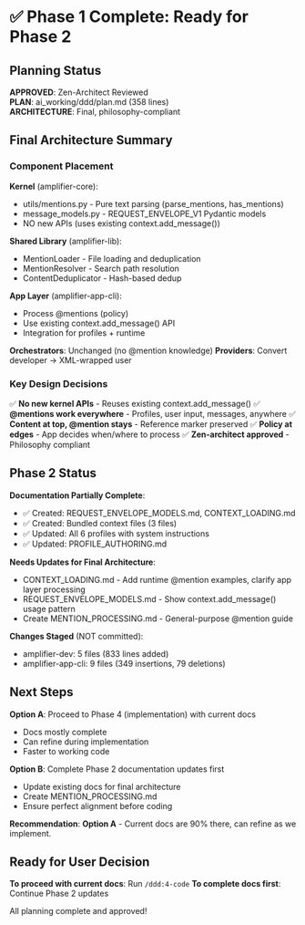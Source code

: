 # ✅ Phase 1 Complete: Ready for Phase 2

## Planning Status

**APPROVED**: Zen-Architect Reviewed  
**PLAN**: ai_working/ddd/plan.md (358 lines)  
**ARCHITECTURE**: Final, philosophy-compliant  

## Final Architecture Summary

### Component Placement

**Kernel** (amplifier-core):
- utils/mentions.py - Pure text parsing (parse_mentions, has_mentions)
- message_models.py - REQUEST_ENVELOPE_V1 Pydantic models
- NO new APIs (uses existing context.add_message())

**Shared Library** (amplifier-lib):
- MentionLoader - File loading and deduplication
- MentionResolver - Search path resolution
- ContentDeduplicator - Hash-based dedup

**App Layer** (amplifier-app-cli):
- Process @mentions (policy)
- Use existing context.add_message() API
- Integration for profiles + runtime

**Orchestrators**: Unchanged (no @mention knowledge)
**Providers**: Convert developer → XML-wrapped user

### Key Design Decisions

✅ **No new kernel APIs** - Reuses existing context.add_message()
✅ **@mentions work everywhere** - Profiles, user input, messages, anywhere
✅ **Content at top, @mention stays** - Reference marker preserved
✅ **Policy at edges** - App decides when/where to process
✅ **Zen-architect approved** - Philosophy compliant

## Phase 2 Status

**Documentation Partially Complete**:
- ✅ Created: REQUEST_ENVELOPE_MODELS.md, CONTEXT_LOADING.md
- ✅ Created: Bundled context files (3 files)
- ✅ Updated: All 6 profiles with system instructions
- ✅ Updated: PROFILE_AUTHORING.md

**Needs Updates for Final Architecture**:
- CONTEXT_LOADING.md - Add runtime @mention examples, clarify app layer processing
- REQUEST_ENVELOPE_MODELS.md - Show context.add_message() usage pattern
- Create MENTION_PROCESSING.md - General-purpose @mention guide

**Changes Staged** (NOT committed):
- amplifier-dev: 5 files (833 lines added)
- amplifier-app-cli: 9 files (349 insertions, 79 deletions)

## Next Steps

**Option A**: Proceed to Phase 4 (implementation) with current docs
- Docs mostly complete
- Can refine during implementation
- Faster to working code

**Option B**: Complete Phase 2 documentation updates first
- Update existing docs for final architecture
- Create MENTION_PROCESSING.md
- Ensure perfect alignment before coding

**Recommendation**: **Option A** - Current docs are 90% there, can refine as we implement.

## Ready for User Decision

**To proceed with current docs**: Run `/ddd:4-code`
**To complete docs first**: Continue Phase 2 updates

All planning complete and approved!
